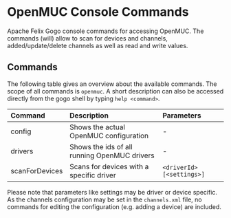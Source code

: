 # OpenMUC Console Commands
Apache Felix Gogo console commands for accessing OpenMUC. The commands (will) allow to scan for devices and channels,
added/update/delete channels as well as read and write values.

## Commands
The following table gives an overview about the available commands. The scope of all commands is `openmuc`.
A short description can also be accessed directly from the gogo shell by typing `help <command>`.

| Command | Description | Parameters |
|:--------------|:----------------------------|:-----------------|
| config | Shows the actual OpenMUC configuration | - |
| drivers | Shows the ids of all running OpenMUC drivers | - |
| scanForDevices | Scans for devices with a specific driver | `<driverId> [<settings>]` |

Please note that parameters like settings may be driver or device specific. As the channels configuration may
be set in the `channels.xml` file, no commands for editing the configuration (e.g. adding a device) are included.
